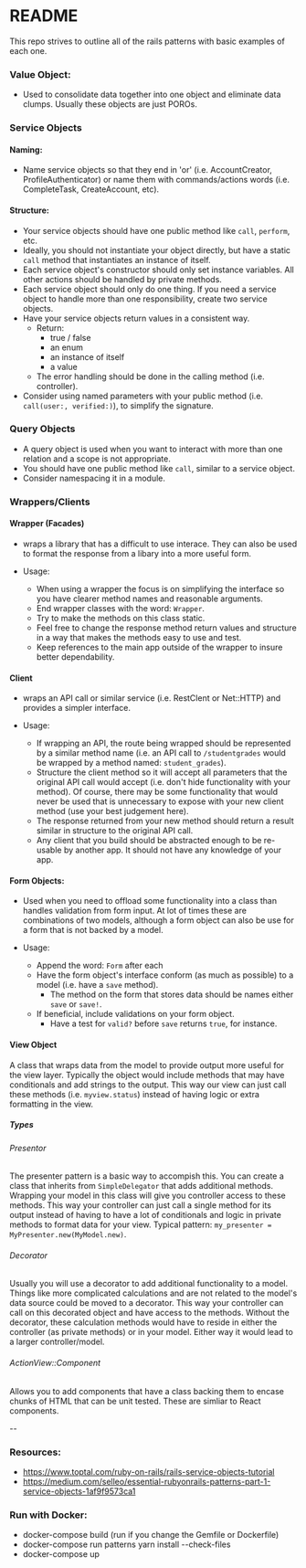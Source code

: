 # README

This repo strives to outline all of the rails patterns with basic examples of each one.

### Value Object:

- Used to consolidate data together into one object and eliminate data clumps. Usually these objects are just POROs.

### Service Objects

#### Naming:

- Name service objects so that they end in 'or' (i.e. AccountCreator, ProfileAuthenticator) or name them with commands/actions words (i.e. CompleteTask, CreateAccount, etc).

#### Structure:

- Your service objects should have one public method like `call`, `perform`, etc.
- Ideally, you should not instantiate your object directly, but have a static `call` method that instantiates an instance of itself.
- Each service object's constructor should only set instance variables. All other actions should be handled by private methods.
- Each service object should only do one thing. If you need a service object to handle more than one responsibility, create two service objects.
- Have your service objects return values in a consistent way.
  - Return:
    - true / false
    - an enum
    - an instance of itself
    - a value
  - The error handling should be done in the calling method (i.e. controller).
- Consider using named parameters with your public method (i.e. `call(user:, verified:)`), to simplify the signature.

### Query Objects

- A query object is used when you want to interact with more than one relation and a scope is not appropriate.
- You should have one public method like `call`, similar to a service object.
- Consider namespacing it in a module.

### Wrappers/Clients

#### Wrapper (Facades)

- wraps a library that has a difficult to use interace. They can also be used to format the response from a libary into a more useful form.

- Usage:
  - When using a wrapper the focus is on simplifying the interface so you have clearer method names and reasonable arguments.
  - End wrapper classes with the word: `Wrapper`.
  - Try to make the methods on this class static.
  - Feel free to change the response method return values and structure in a way that makes the methods easy to use and test.
  - Keep references to the main app outside of the wrapper to insure better dependability.

#### Client

- wraps an API call or similar service (i.e. RestClent or Net::HTTP) and provides a simpler interface.

- Usage:
  - If wrapping an API, the route being wrapped should be represented by a similar method name (i.e. an API call to `/studentgrades` would be wrapped by a method named: `student_grades`).
  - Structure the client method so it will accept all parameters that the original API call would accept (i.e. don't hide functionality with your method). Of course, there may be some functionality that would never be used that is unnecessary to expose with your new client method (use your best judgement here).
  - The response returned from your new method should return a result similar in structure to the original API call.
  - Any client that you build should be abstracted enough to be re-usable by another app. It should not have any knowledge of your app.

#### Form Objects:

- Used when you need to offload some functionality into a class than handles validation from form input. At lot of times these are combinations of two models, although a form object can also be use for a form that is not backed by a model.

- Usage:
  - Append the word: `Form` after each
  - Have the form object's interface conform (as much as possible) to a model (i.e. have a `save` method).
    - The method on the form that stores data should be names either `save` or `save!`.
  - If beneficial, include validations on your form object.
    - Have a test for `valid?` before `save` returns `true`, for instance.

#### View Object

A class that wraps data from the model to provide output more useful for the view layer. Typically the object would include methods that may have conditionals and add strings to the output. This way our view can just call these methods (i.e. `myview.status`) instead of having logic or extra formatting in the view.

##### Types

###### Presentor

The presenter pattern is a basic way to accompish this. You can create a class that inherits from `SimpleDelegator` that adds additional methods. Wrapping your model in this class will give you controller access to these methods. This way your controller can just call a single method for its output instead of having to have a lot of conditionals and logic in private methods to format data for your view. Typical pattern: `my_presenter = MyPresenter.new(MyModel.new)`.

###### Decorator

Usually you will use a decorator to add additional functionality to a model. Things like more complicated calculations and are not related to the model's data source could be moved to a decorator. This way your controller can call on this decorated object and have access to the methods. Without the decorator, these calculation methods would have to reside in either the controller (as private methods) or in your model. Either way it would lead to a larger controller/model.

###### ActionView::Component

Allows you to add components that have a class backing them to encase chunks of HTML that can be unit tested. These are simliar to React components.

--

### Resources:

- https://www.toptal.com/ruby-on-rails/rails-service-objects-tutorial
- https://medium.com/selleo/essential-rubyonrails-patterns-part-1-service-objects-1af9f9573ca1

### Run with Docker:

- docker-compose build (run if you change the Gemfile or Dockerfile)
- docker-compose run patterns yarn install --check-files
- docker-compose up

